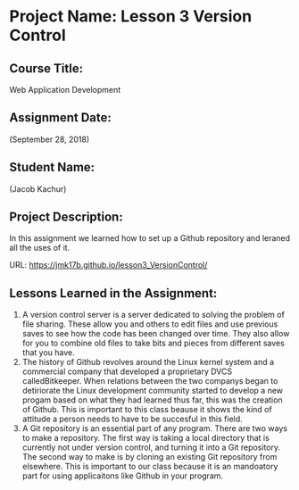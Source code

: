 # Project Name:  Lesson 3 Version Control


## Course Title:
Web Application Development

## Assignment Date:  
(September 28, 2018)

## Student Name:  
(Jacob Kachur)

## Project Description:
In this assignment we learned how to set up a Github repository and leraned all the uses of it.

URL:
https://jmk17b.github.io/lesson3_VersionControl/

## Lessons Learned in the Assignment:
1. A version control server is a server dedicated to solving the problem of file sharing. These allow you and others to edit files and use previous saves to see how the code has been changed over time. They also allow for you to combine old files to take bits and pieces from different saves that you have.
2. The history of Github revolves around the Linux kernel system and a commercial company that developed a proprietary DVCS calledBitkeeper. When relations between the two companys began to detiriorate the Linux development community started to develop a new progam based on what they had learned thus far, this was the creation of Github. This is important to this class beause it shows the kind of attitude a person needs to have to be succesful in this field.
3. A Git repository is an essential part of any program. There are two ways to make a repository. The first way is taking a local directory that is currently not under version control, and turning it into a Git repository. The second way to make is by cloning an existing Git repository from elsewhere. This is important to our class because it is an mandoatory part for using applicaitons like Github in your program.

